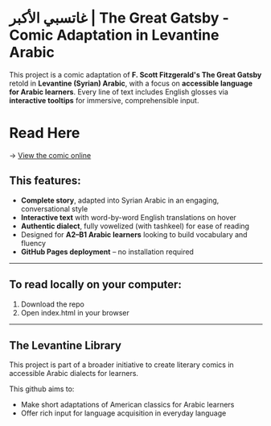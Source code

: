 # غاتسبي الأكبر | The Great Gatsby - Comic Adaptation in Levantine Arabic

This project is a comic adaptation of **F. Scott Fitzgerald's The Great Gatsby** retold in **Levantine (Syrian) Arabic**, with a focus on **accessible language for Arabic learners**. Every line of text includes English glosses via **interactive tooltips** for immersive, comprehensible input.


# Read Here

-> [View the comic online](https://LevantineResources.github.io/GreatGatsby)

## This features:
- **Complete story**, adapted into Syrian Arabic in an engaging, conversational style
- **Interactive text** with word-by-word English translations on hover
- **Authentic dialect**, fully vowelized (with tashkeel) for ease of reading
- Designed for **A2–B1 Arabic learners** looking to build vocabulary and fluency
- **GitHub Pages deployment** – no installation required

--------------------------------

## To read locally on your computer:

1. Download the repo
2. Open index.html in your browser

---------------------------------

## The Levantine Library
This project is part of a broader initiative to create literary comics in accessible Arabic dialects for learners. 

This github aims to:
- Make short adaptations of American classics for Arabic learners
- Offer rich input for language acquisition in everyday language
